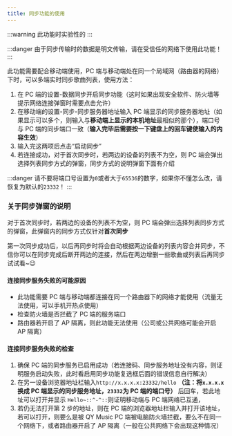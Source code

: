 ```yaml
---
title: 同步功能的使用
---
```


:::warning
此功能时实验性的
:::

:::danger
由于同步传输时的数据是明文传输，请在受信任的网络下使用此功能！
:::

此功能需要配合移动端使用，PC 端与移动端处在同一个局域网（路由器的网络）下时，可以多端实时同步歌曲列表，使用方法：

1. 在 PC 端的设置-数据同步开启同步功能（这时如果出现安全软件、防火墙等提示网络连接弹窗时需要点击允许）
2. 在移动端的设置-同步-同步服务器地址输入 PC 端显示的同步服务器地址（如果显示可以多个，则输入与**移动端上显示的本机地址**最相似的那个），端口号与 PC 端的同步端口一致（**输入完毕后需要按一下键盘上的回车键使输入的内容生效**）
3. 输入完这两项后点击“启动同步”
4. 若连接成功，对于首次同步时，若两边的设备的列表不为空，则 PC 端会弹出选择列表同步方式的弹窗，同步方式的说明弹窗下面有介绍

:::danger
请不要将端口号设置为`0`或者大于`65536`的数字，如果你不懂怎么改，请恢复为默认的`23332`！
:::

### 关于同步弹窗的说明

对于首次同步时，若两边的设备的列表不为空，则 PC 端会弹出选择列表同步方式的弹窗，此弹窗内的同步方式仅针对**首次同步**

第一次同步成功后，以后再同步时将会自动根据两边设备的列表内容合并同步，不信你可以在同步完成后断开两边的连接，然后在两边增删一些歌曲或列表后再同步试试看~😉

#### 连接同步服务失败的可能原因

- 此功能需要 PC 端与移动端都连接在同一个路由器下的网络才能使用（流量无法使用，可以手机开热点使用）
- 检查防火墙是否拦截了 PC 端的服务端口
- 路由器若开启了 AP 隔离，则此功能无法使用（公司或公共网络可能会开启 AP 隔离）

#### 连接同步服务失败的检查

1. 确保 PC 端的同步服务已启用成功（若连接码、同步服务地址没有内容，则证明服务启动失败，此时看启用同步功能复选框后面的错误信息自行解决）
2. 在另一设备浏览器地址栏输入`http://x.x.x.x:23332/hello` **（注：将`x.x.x.x`换成 PC 端显示的同步服务地址，`23332`为 PC 端的端口号）** 后回车，若此地址可以打开并显示 `Hello~::^-^::`则证明移动端与 PC 端网络已互通，
3. 若仍无法打开第 2 步的地址，则在 PC 端的浏览器地址栏输入并打开该地址，若可以打开，则要么是被 QY Music PC 端被电脑防火墙拦截，要么不在同一个网络下，或者路由器开启了 AP 隔离（一般在公共网络下会出现这种情况）
